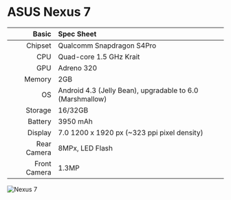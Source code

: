 ASUS Nexus 7
==============

Basic   | Spec Sheet
-------:|:-------------------------
Chipset | Qualcomm Snapdragon S4Pro
CPU     | Quad-core 1.5 GHz Krait
GPU     | Adreno 320
Memory  | 2GB
OS      | Android 4.3 (Jelly Bean), upgradable to 6.0 (Marshmallow)
Storage | 16/32GB
Battery | 3950 mAh
Display | 7.0  1200 x 1920 px (~323 ppi pixel density)
Rear Camera  | 8MPx, LED Flash
Front Camera  | 1.3MP

![Nexus 7](https://github.com/rubencarneiro/devices_images/blob/master/nexus7ubports.png "Nexus 7")

